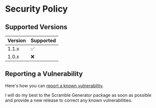 # Security Policy

## Supported Versions

| Version | Supported          |
| ------- | ------------------ |
| 1.1.x   | :white_check_mark: |
| 1.0.x   | :x:                |

## Reporting a Vulnerability

Here's how you can [report a known vulnerability](https://github.com/melvinquick/scramble-generator/security/advisories/new).

I will do my best to the Scramble Generator package as soon as possible and provide a new release to correct any known vulnerabilities.
